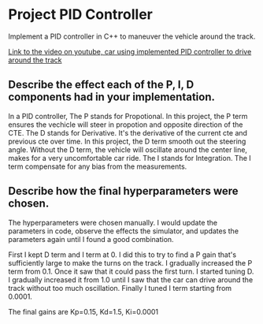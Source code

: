 # Project PID Controller
Implement a PID controller in C++ to maneuver the vehicle around the track.

[Link to the video on youtube, car using implemented PID controller to drive around the track](https://www.youtube.com/watch?v=nHmbRRNDAdE)

## Describe the effect each of the P, I, D components had in your implementation.
In a PID controller, 
The P stands for Propotional. In this project, the P term ensures the vechicle will steer in propotion and opposite direction of the CTE.
The D stands for Derivative. It's the derivative of the current cte and previous cte over time. In this project, the D term smooth out the steering angle. Without the D term, the vehicle will oscillate around the center line, makes for a very uncomfortable car ride.
The I stands for Integration. The I term compensate for any bias from the measurements.


## Describe how the final hyperparameters were chosen.
The hyperparameters were chosen manually. I would update the parameters in code, observe the effects the simulator, and updates the parameters again until I found a good combination. 

First I kept D term and I term at 0. I did this to try to find a P gain that's sufficiently large to make the turns on the track. I gradually increased the P term from 0.1. Once it saw that it could pass the first turn. I started tuning D. I gradually increased it from 1.0 until I saw that the car can drive around the track without too much oscillation. 
Finally I tuned I term starting from 0.0001.

The final gains are Kp=0.15, Kd=1.5, Ki=0.0001
